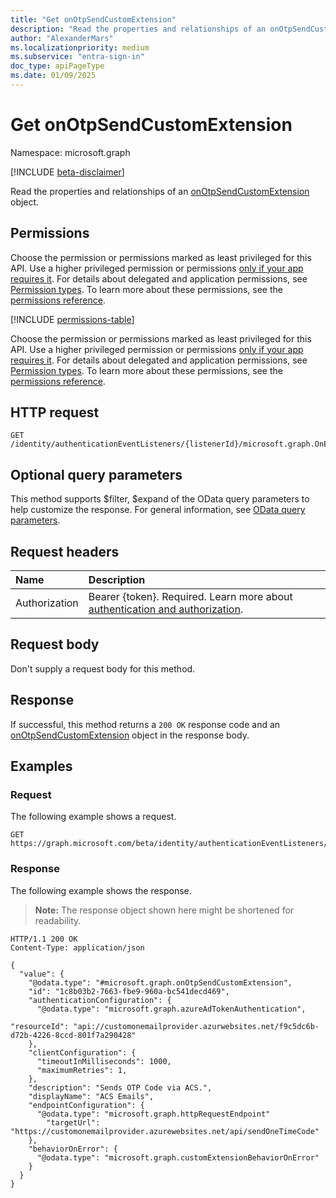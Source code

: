 ```yaml
---
title: "Get onOtpSendCustomExtension"
description: "Read the properties and relationships of an onOtpSendCustomExtension object."
author: "AlexanderMars"
ms.localizationpriority: medium
ms.subservice: "entra-sign-in"
doc_type: apiPageType
ms.date: 01/09/2025
---
```


# Get onOtpSendCustomExtension

Namespace: microsoft.graph

[!INCLUDE [beta-disclaimer](../../includes/beta-disclaimer.md)]

Read the properties and relationships of an [onOtpSendCustomExtension](../resources/onotpsendcustomextension.md) object.

## Permissions

Choose the permission or permissions marked as least privileged for this API. Use a higher privileged permission or permissions [only if your app requires it](/graph/permissions-overview#best-practices-for-using-microsoft-graph-permissions). For details about delegated and application permissions, see [Permission types](/graph/permissions-overview#permission-types). To learn more about these permissions, see the [permissions reference](/graph/permissions-reference).

<!-- {
  "blockType": "permissions",
  "name": "onotpsendcustomextension-get-permissions"
}
-->
[!INCLUDE [permissions-table](../includes/permissions/onotpsendcustomextension-get-permissions.md)]

Choose the permission or permissions marked as least privileged for this API. Use a higher privileged permission or permissions [only if your app requires it](/graph/permissions-overview#best-practices-for-using-microsoft-graph-permissions). For details about delegated and application permissions, see [Permission types](/graph/permissions-overview#permission-types). To learn more about these permissions, see the [permissions reference](/graph/permissions-reference).
## HTTP request

<!-- {
  "blockType": "ignored"
}
-->
``` http
GET /identity/authenticationEventListeners/{listenerId}/microsoft.graph.OnEmailOtpSendListener/handler/microsoft.graph.OnOtpSendCustomExtensionHandler/customExtension
```

## Optional query parameters

This method supports $filter, $expand of the OData query parameters to help customize the response. For general information, see [OData query parameters](/graph/query-parameters).

## Request headers

|Name|Description|
|:---|:---|
|Authorization|Bearer {token}. Required. Learn more about [authentication and authorization](/graph/auth/auth-concepts).|

## Request body

Don't supply a request body for this method.

## Response

If successful, this method returns a `200 OK` response code and an [onOtpSendCustomExtension](../resources/onotpsendcustomextension.md) object in the response body.

## Examples

### Request

The following example shows a request.
<!-- {
  "blockType": "request",
  "name": "get_onotpsendcustomextension"
}
-->
``` http
GET https://graph.microsoft.com/beta/identity/authenticationEventListeners/{listenerId}/microsoft.graph.OnEmailOtpSendListener/handler/microsoft.graph.OnOtpSendCustomExtensionHandler/customExtension
```


### Response

The following example shows the response.
>**Note:** The response object shown here might be shortened for readability.
<!-- {
  "blockType": "response",
  "truncated": true,
  "@odata.type": "microsoft.graph.onOtpSendCustomExtension"
}
-->
``` http
HTTP/1.1 200 OK
Content-Type: application/json

{
  "value": {
    "@odata.type": "#microsoft.graph.onOtpSendCustomExtension",
    "id": "1c8b03b2-7663-fbe9-960a-bc541decd469",
    "authenticationConfiguration": {
      "@odata.type": "microsoft.graph.azureAdTokenAuthentication",
      "resourceId": "api://customonemailprovider.azurwebsites.net/f9c5dc6b-d72b-4226-8ccd-801f7a290428"
    },
    "clientConfiguration": {
      "timeoutInMilliseconds": 1000,
      "maximumRetries": 1,
    },
    "description": "Sends OTP Code via ACS.",
    "displayName": "ACS Emails",
    "endpointConfiguration": {
      "@odata.type": "microsoft.graph.httpRequestEndpoint"
 	    "targetUrl": "https://customonemailprovider.azurewebsites.net/api/sendOneTimeCode"
    },
    "behaviorOnError": {
      "@odata.type": "microsoft.graph.customExtensionBehaviorOnError"
    }
  }
}
```